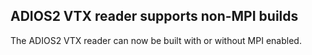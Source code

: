 ## ADIOS2 VTX reader supports non-MPI builds

The ADIOS2 VTX reader can now be built with or without MPI enabled.
